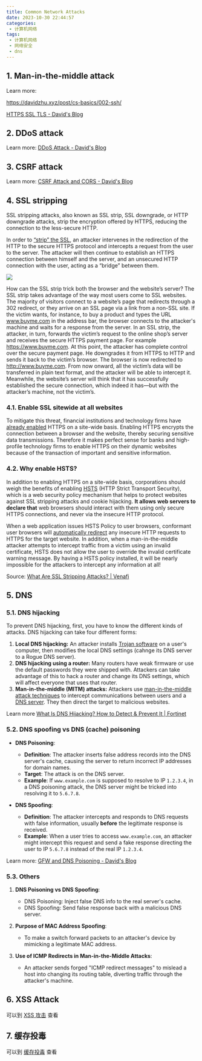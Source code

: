 ```yaml
---
title: Common Network Attacks
date: 2023-10-30 22:44:57
categories:
 - 计算机网络
tags:
 - 计算机网络
 - 网络安全
 - dns
---
```


## 1. Man-in-the-middle attack

Learn more: 

https://davidzhu.xyz/post/cs-basics/002-ssh/

[HTTPS SSL TLS - David's Blog](https://davidzhu.xyz/post/cs-basics/003-ssl-secure-communication/#4-details-in-tls-handshake---avoid-man-in-middle-attack)

## 2. DDoS attack

Learn more: [DDoS Attack - David's Blog](https://davidzhu.xyz/post/networking/004-ddos-attack/)

## 3. CSRF attack

Learn more: [CSRF Attack and CORS - David's Blog](https://davidzhu.xyz/post/http/007-csrf-attack/)

## 4. SSL stripping 

SSL stripping attacks, also known as SSL strip, SSL downgrade, or HTTP downgrade attacks, strip the encryption offered by HTTPS, reducing the connection to the less-secure HTTP. 

In order to [“strip” the SSL](https://avicoder.me/2016/02/22/SSLstrip-for-newbies/), an attacker intervenes in the redirection of the HTTP to the secure HTTPS protocol and intercepts a request from the user to the server. The attacker will then continue to establish an HTTPS connection between himself and the server, and an unsecured HTTP connection with the user, acting as a “bridge” between them.

![](https://pub-2a6758f3b2d64ef5bb71ba1601101d35.r2.dev/blogs/2025/01/b0158611a93323eae52c342681549a60.png)

How can the SSL strip trick both the browser and the website’s server? The SSL strip takes advantage of the way most users come to SSL websites. The majority of visitors connect to a website’s page that redirects through a 302 redirect, or they arrive on an SSL page via a link from a non-SSL site. If the victim wants, for instance, to buy a product and types the URL www.buyme.com in the address bar, the browser connects to the attacker's machine and waits for a response from the server. In an SSL strip, the attacker, in turn, forwards the victim’s request to the online shop’s server and receives the secure HTTPS payment page. For example https://www.buyme.com. At this point, the attacker has complete control over the secure payment page. He downgrades it from HTTPS to HTTP and sends it back to the victim’s browser. The browser is now redirected to http://www.buyme.com. From now onward, all the victim’s data will be transferred in plain text format, and the attacker will be able to intercept it. Meanwhile, the website’s server will think that it has successfully established the secure connection, which indeed it has—but with the attacker’s machine, not the victim’s.

### 4.1. Enable SSL sitewide at all websites

To mitigate this threat, financial institutions and technology firms have [already enabled](https://venafi.com/blog/https-should-be-implemented-everywhereincluding-static-websites/) HTTPS on a site-wide basis. Enabling HTTPS encrypts the connection between a browser and the website, thereby securing sensitive data transmissions. Therefore it makes perfect sense for banks and high-profile technology firms to enable HTTPS on their dynamic websites because of the transaction of important and sensitive information.

### 4.2. Why enable HSTS?

In addition to enabling HTTPS on a site-wide basis, corporations should weigh the benefits of enabling [HSTS](https://www.globalsign.com/en/blog/what-is-hsts-and-how-do-i-use-it/) (HTTP Strict Transport Security), which is a web security policy mechanism that helps to protect websites against SSL stripping attacks and cookie hijacking. **It allows** **web servers to declare that** web browsers should interact with them using only secure HTTPS connections, and never via the insecure HTTP protocol.

When a web application issues HSTS Policy to user browsers, conformant user browsers will [automatically redirect](https://www.owasp.org/index.php/HTTP_Strict_Transport_Security_Cheat_Sheet) any insecure HTTP requests to HTTPS for the target website. In addition, when a man-in-the-middle attacker attempts to intercept traffic from a victim using an invalid certificate, HSTS does not allow the user to override the invalid certificate warning message. By having a HSTS policy installed, it will be nearly impossible for the attackers to intercept any information at all!

Source: [What Are SSL Stripping Attacks? | Venafi](https://venafi.com/blog/what-are-ssl-stripping-attacks/)

## 5. DNS 

### 5.1. DNS hijacking

To prevent DNS hijacking, first, you have to know the different kinds of attacks. DNS hijacking can take four different forms:

1. **Local DNS hijacking:** An attacker installs [Trojan software](https://www.fortinet.com/resources/cyberglossary/trojan-horse-virus) on a user's computer, then modifies the local DNS settings (cahnge its DNS server to a Rogue DNS server). 
2. **DNS hijacking using a router:** Many routers have weak firmware or use the default passwords they were shipped with. Attackers can take advantage of this to hack a router and change its DNS settings, which will affect everyone that uses that router. 
3. **Man-in-the-middle (MITM) attacks:** Attackers use [man-in-the-middle attack techniques](https://www.fortinet.com/resources/cyberglossary/man-in-the-middle-attack) to intercept communications between users and a [DNS server](https://www.fortinet.com/resources/cyberglossary/dynamic-dns). They then direct the target to malicious websites. 


Learn more [What Is DNS Hijacking? How to Detect & Prevent It | Fortinet](https://www.fortinet.com/resources/cyberglossary/dns-hijacking)

### 5.2. DNS spoofing vs DNS (cache) poisoning

- **DNS Poisoning**: 
   - **Definition**: The attacker inserts false address records into the DNS server's cache, causing the server to return incorrect IP addresses for domain names.
   - **Target**: The attack is on the DNS server.
   - **Example**: If `www.example.com` is supposed to resolve to IP `1.2.3.4`, in a DNS poisoning attack, the DNS server might be tricked into resolving it to `5.6.7.8`.

- **DNS Spoofing**:
   - **Definition**: The attacker intercepts and responds to DNS requests with false information, usually **before** the legitimate response is received.
   - **Example**: When a user tries to access `www.example.com`, an attacker might intercept this request and send a fake response directing the user to IP `5.6.7.8` instead of the real IP `1.2.3.4`.

Learn more: [GFW and DNS Poisoning - David's Blog](https://davidzhu.xyz/post/networking/005-gfw-dns/)

### 5.3. Others

1. **DNS Poisoning vs DNS Spoofing**:
   - DNS Poisoning: Inject false DNS info to the real server's cache.
   - DNS Spoofing: Send false response back with a malicious DNS server.

2. **Purpose of MAC Address Spoofing**:
   - To make a switch forward packets to an attacker's device by mimicking a legitimate MAC address.

3. **Use of ICMP Redirects in Man-in-the-Middle Attacks**:
   - An attacker sends forged "ICMP redirect messages" to mislead a host into changing its routing table, diverting traffic through the attacker's machine.

## 6. XSS Attack

可以到 [XSS 攻击](https://jiyi27.com/post/networking/009-xss-attack/) 查看

## 7. 缓存投毒

可以到 [缓存投毒](https://jiyi27.com/post/networking/010-缓存投毒/) 查看
